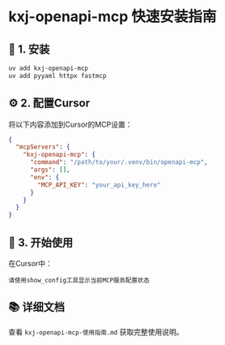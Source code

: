 # kxj-openapi-mcp 快速安装指南

## 🚀 1. 安装
```bash
uv add kxj-openapi-mcp
uv add pyyaml httpx fastmcp
```

## ⚙️ 2. 配置Cursor
将以下内容添加到Cursor的MCP设置：
```json
{
  "mcpServers": {
    "kxj-openapi-mcp": {
      "command": "/path/to/your/.venv/bin/openapi-mcp",
      "args": [],
      "env": {
        "MCP_API_KEY": "your_api_key_here"
      }
    }
  }
}
```

## 🎯 3. 开始使用
在Cursor中：
```
请使用show_config工具显示当前MCP服务配置状态
```

## 📚 详细文档
查看 `kxj-openapi-mcp-使用指南.md` 获取完整使用说明。 